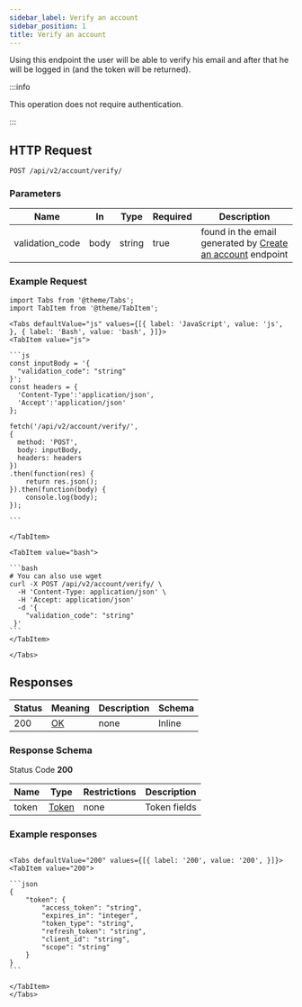 ```yaml
---
sidebar_label: Verify an account
sidebar_position: 1
title: Verify an account
---
```


Using this endpoint the user will be able to verify his email and after that he will be logged in (and the token will be returned).

:::info

This operation does not require authentication.

:::

## HTTP Request

`POST /api/v2/account/verify/`

### Parameters

| Name            | In   | Type   | Required | Description                                                                                                   |
|-----------------|------|--------|----------|---------------------------------------------------------------------------------------------------------------|
| validation_code | body | string | true     | found in the email generated by [Create an account](/docs/apireference/v2/account/create_an_account) endpoint |

### Example Request

````mdx-code-block
import Tabs from '@theme/Tabs';
import TabItem from '@theme/TabItem';

<Tabs defaultValue="js" values={[{ label: 'JavaScript', value: 'js', }, { label: 'Bash', value: 'bash', }]}>
<TabItem value="js">

```js
const inputBody = '{
  "validation_code": "string"
}';
const headers = {
  'Content-Type':'application/json',
  'Accept':'application/json'
};

fetch('/api/v2/account/verify/',
{
  method: 'POST',
  body: inputBody,
  headers: headers
})
.then(function(res) {
    return res.json();
}).then(function(body) {
    console.log(body);
});

```

</TabItem>

<TabItem value="bash">

```bash
# You can also use wget
curl -X POST /api/v2/account/verify/ \
  -H 'Content-Type: application/json' \
  -H 'Accept: application/json'
  -d '{
    "validation_code": "string"
 }'
```
</TabItem>

</Tabs>

````

## Responses

| Status | Meaning                                                 | Description | Schema |
|--------|---------------------------------------------------------|-------------|--------|
| 200    | [OK](https://tools.ietf.org/html/rfc7231#section-6.3.1) | none        | Inline |

### Response Schema

Status Code **200**

| Name  | Type                                         | Restrictions | Description  |
|-------|----------------------------------------------|--------------|--------------|
| token | [Token](/docs/apireference/v2/schemas/token) | none         | Token fields |

### Example responses

````mdx-code-block

<Tabs defaultValue="200" values={[{ label: '200', value: '200', }]}>
<TabItem value="200">

```json
{
    "token": {
        "access_token": "string",
        "expires_in": "integer",
        "token_type": "string",
        "refresh_token": "string",
        "client_id": "string",
        "scope": "string"
    }
}
```

</TabItem>
</Tabs>
````

